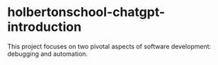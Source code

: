 # holbertonschool-chatgpt-introduction
This project focuses on two pivotal aspects of software development: debugging and automation. 
